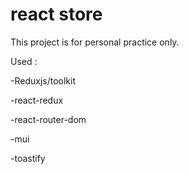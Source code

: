 # react store
 This project is for personal practice only.

Used :

-Reduxjs/toolkit

-react-redux

-react-router-dom

-mui

-toastify
